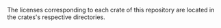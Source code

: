 The licenses corresponding to each crate of this repository are located in the crates's respective directories.
